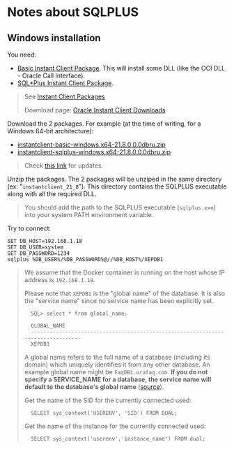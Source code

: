 # Notes about SQLPLUS

## Windows installation

You need:

* [Basic Instant Client Package](https://www.oracle.com/database/technologies/instant-client/winx64-64-downloads.html). This will install some DLL (like the OCI DLL - Oracle Call Interface).
* [SQL\*Plus Instant Client Package](https://www.oracle.com/database/technologies/instant-client/winx64-64-downloads.html).

> See [Instant Client Packages](https://www.oracle.com/database/technologies/instant-client.html)
>
> Download page: [Oracle Instant Client Downloads](https://www.oracle.com/database/technologies/instant-client/downloads.html)

Download the 2 packages. For example (at the time of writing, for a Windows 64-bit architecture):

* [instantclient-basic-windows.x64-21.8.0.0.0dbru.zip](https://download.oracle.com/otn_software/nt/instantclient/218000/instantclient-basic-windows.x64-21.8.0.0.0dbru.zip)
* [instantclient-sqlplus-windows.x64-21.8.0.0.0dbru.zip](https://download.oracle.com/otn_software/nt/instantclient/218000/instantclient-sqlplus-windows.x64-21.8.0.0.0dbru.zip)

> Check [this link](https://www.oracle.com/database/technologies/instant-client/winx64-64-downloads.html) for updates.

Unzip the packages. The 2 packages will be unziped in the same directory (ex: "`instantclient_21_8`"). This directory contains the SQLPLUS executable along with all the required DLL.

> You should add the path to the SQLPLUS executable (`sqlplus.exe`) into your system PATH environment variable.

Try to connect:

```dos
SET DB_HOST=192.168.1.18
SET DB_USER=system
SET DB_PASSWORD=1234
sqlplus %DB_USER%/%DB_PASSWORD%@//%DB_HOST%/XEPDB1
```

> We assume that the Docker container is running on the host whose IP address is `192.168.1.18`.
>
> Please note that `XEPDB1` is the "global name" of the database. It is also the "service name" since no service name has been explicitly set.
>
>		SQL> select * from global_name;
>		
>		GLOBAL_NAME
>		--------------------------------------------------------------------------------
>		XEPDB1
>
> A global name refers to the full name of a database (including its domain) which uniquely identifies it from any other database. An example global name might be `FaqDB1.orafaq.com`. 
> **If you do not specify a SERVICE_NAME for a database, the service name will default to the database's global name** ([source](https://www.orafaq.com/wiki/Global_name)).
>
> Get the name of the SID for the currently connected used:
>
>		SELECT sys_context('USERENV', 'SID') FROM DUAL;
>
> Get the name of the instance for the currently connected used:
>
>		SELECT sys_context('userenv','instance_name') FROM dual;

